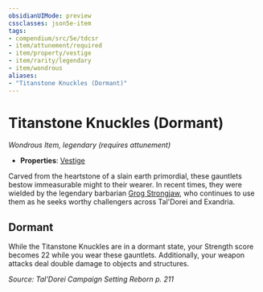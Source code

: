 ```yaml
---
obsidianUIMode: preview
cssclasses: json5e-item
tags:
- compendium/src/5e/tdcsr
- item/attunement/required
- item/property/vestige
- item/rarity/legendary
- item/wondrous
aliases: 
- "Titanstone Knuckles (Dormant)"
---
```

# Titanstone Knuckles (Dormant)
*Wondrous Item, legendary (requires attunement)*  

- **Properties**: [Vestige](/Systems/5e/rules/item-properties.md#Vestige)

Carved from the heartstone of a slain earth primordial, these gauntlets bestow immeasurable might to their wearer. In recent times, they were wielded by the legendary barbarian [Grog Strongjaw](/Systems/5e/bestiary/npc/grog-strongjaw-tdcsr.md), who continues to use them as he seeks worthy challengers across Tal'Dorei and Exandria.

## Dormant

While the Titanstone Knuckles are in a dormant state, your Strength score becomes 22 while you wear these gauntlets. Additionally, your weapon attacks deal double damage to objects and structures.

*Source: Tal'Dorei Campaign Setting Reborn p. 211*